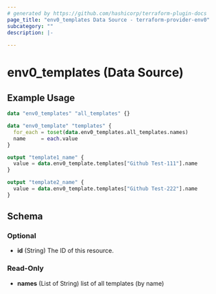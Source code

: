 ```yaml
---
# generated by https://github.com/hashicorp/terraform-plugin-docs
page_title: "env0_templates Data Source - terraform-provider-env0"
subcategory: ""
description: |-
  
---
```


# env0_templates (Data Source)



## Example Usage

```terraform
data "env0_templates" "all_templates" {}

data "env0_template" "templates" {
  for_each = toset(data.env0_templates.all_templates.names)
  name     = each.value
}

output "template1_name" {
  value = data.env0_template.templates["Github Test-111"].name
}

output "template2_name" {
  value = data.env0_template.templates["Github Test-222"].name
}
```

<!-- schema generated by tfplugindocs -->
## Schema

### Optional

- **id** (String) The ID of this resource.

### Read-Only

- **names** (List of String) list of all templates (by name)


